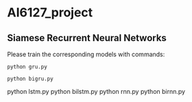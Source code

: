 # AI6127_project

## Siamese Recurrent Neural Networks

Please train the corresponding models with commands:

```
python gru.py
```
```
python bigru.py
```
python lstm.py
python bilstm.py
python rnn.py
python birnn.py
```
